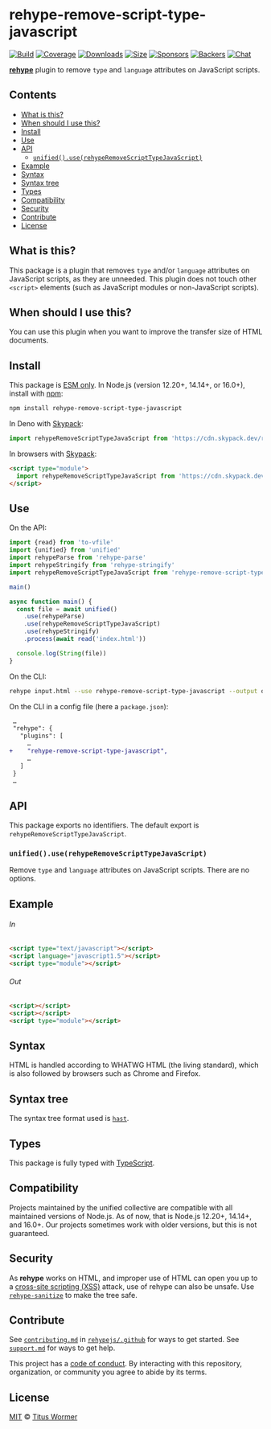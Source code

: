 <!--This file is generated-->

# rehype-remove-script-type-javascript

[![Build][build-badge]][build]
[![Coverage][coverage-badge]][coverage]
[![Downloads][downloads-badge]][downloads]
[![Size][size-badge]][size]
[![Sponsors][sponsors-badge]][collective]
[![Backers][backers-badge]][collective]
[![Chat][chat-badge]][chat]

**[rehype][]** plugin to remove `type` and `language` attributes on
JavaScript scripts.

## Contents

*   [What is this?](#what-is-this)
*   [When should I use this?](#when-should-i-use-this)
*   [Install](#install)
*   [Use](#use)
*   [API](#api)
    *   [`unified().use(rehypeRemoveScriptTypeJavaScript)`](#unifieduserehyperemovescripttypejavascript)
*   [Example](#example)
*   [Syntax](#syntax)
*   [Syntax tree](#syntax-tree)
*   [Types](#types)
*   [Compatibility](#compatibility)
*   [Security](#security)
*   [Contribute](#contribute)
*   [License](#license)

## What is this?

This package is a plugin that removes `type` and/or `language` attributes
on JavaScript scripts, as they are unneeded.
This plugin does not touch other `<script>` elements (such as JavaScript
modules or non-JavaScript scripts).

## When should I use this?

You can use this plugin when you want to improve the transfer size of HTML
documents.

## Install

This package is [ESM only][esm].
In Node.js (version 12.20+, 14.14+, or 16.0+), install with [npm][]:

```sh
npm install rehype-remove-script-type-javascript
```

In Deno with [Skypack][]:

```js
import rehypeRemoveScriptTypeJavaScript from 'https://cdn.skypack.dev/rehype-remove-script-type-javascript@3?dts'
```

In browsers with [Skypack][]:

```html
<script type="module">
  import rehypeRemoveScriptTypeJavaScript from 'https://cdn.skypack.dev/rehype-remove-script-type-javascript@3?min'
</script>
```

## Use

On the API:

```js
import {read} from 'to-vfile'
import {unified} from 'unified'
import rehypeParse from 'rehype-parse'
import rehypeStringify from 'rehype-stringify'
import rehypeRemoveScriptTypeJavaScript from 'rehype-remove-script-type-javascript'

main()

async function main() {
  const file = await unified()
    .use(rehypeParse)
    .use(rehypeRemoveScriptTypeJavaScript)
    .use(rehypeStringify)
    .process(await read('index.html'))

  console.log(String(file))
}
```

On the CLI:

```sh
rehype input.html --use rehype-remove-script-type-javascript --output output.html
```

On the CLI in a config file (here a `package.json`):

```diff
 …
 "rehype": {
   "plugins": [
     …
+    "rehype-remove-script-type-javascript",
     …
   ]
 }
 …
```

## API

This package exports no identifiers.
The default export is `rehypeRemoveScriptTypeJavaScript`.

### `unified().use(rehypeRemoveScriptTypeJavaScript)`

Remove `type` and `language` attributes on JavaScript scripts.
There are no options.

## Example

###### In

```html
<script type="text/javascript"></script>
<script language="javascript1.5"></script>
<script type="module"></script>
```

###### Out

```html
<script></script>
<script></script>
<script type="module"></script>
```

## Syntax

HTML is handled according to WHATWG HTML (the living standard), which is also
followed by browsers such as Chrome and Firefox.

## Syntax tree

The syntax tree format used is [`hast`][hast].

## Types

This package is fully typed with [TypeScript][].

## Compatibility

Projects maintained by the unified collective are compatible with all maintained
versions of Node.js.
As of now, that is Node.js 12.20+, 14.14+, and 16.0+.
Our projects sometimes work with older versions, but this is not guaranteed.

## Security

As **rehype** works on HTML, and improper use of HTML can open you up to a
[cross-site scripting (XSS)][xss] attack, use of rehype can also be unsafe.
Use [`rehype-sanitize`][rehype-sanitize] to make the tree safe.

## Contribute

See [`contributing.md`][contributing] in [`rehypejs/.github`][health] for ways
to get started.
See [`support.md`][support] for ways to get help.

This project has a [code of conduct][coc].
By interacting with this repository, organization, or community you agree to
abide by its terms.

## License

[MIT][license] © [Titus Wormer][author]

[build-badge]: https://github.com/rehypejs/rehype-minify/workflows/main/badge.svg

[build]: https://github.com/rehypejs/rehype-minify/actions

[coverage-badge]: https://img.shields.io/codecov/c/github/rehypejs/rehype-minify.svg

[coverage]: https://codecov.io/github/rehypejs/rehype-minify

[downloads-badge]: https://img.shields.io/npm/dm/rehype-remove-script-type-javascript.svg

[downloads]: https://www.npmjs.com/package/rehype-remove-script-type-javascript

[size-badge]: https://img.shields.io/bundlephobia/minzip/rehype-remove-script-type-javascript.svg

[size]: https://bundlephobia.com/result?p=rehype-remove-script-type-javascript

[sponsors-badge]: https://opencollective.com/unified/sponsors/badge.svg

[backers-badge]: https://opencollective.com/unified/backers/badge.svg

[collective]: https://opencollective.com/unified

[chat-badge]: https://img.shields.io/badge/chat-discussions-success.svg

[chat]: https://github.com/rehypejs/rehype/discussions

[esm]: https://gist.github.com/sindresorhus/a39789f98801d908bbc7ff3ecc99d99c

[npm]: https://docs.npmjs.com/cli/install

[skypack]: https://www.skypack.dev

[typescript]: https://www.typescriptlang.org

[rehype-sanitize]: https://github.com/rehypejs/rehype-sanitize

[xss]: https://en.wikipedia.org/wiki/Cross-site_scripting

[health]: https://github.com/rehypejs/.github

[contributing]: https://github.com/rehypejs/.github/blob/main/contributing.md

[support]: https://github.com/rehypejs/.github/blob/main/support.md

[coc]: https://github.com/rehypejs/.github/blob/main/code-of-conduct.md

[license]: https://github.com/rehypejs/rehype-minify/blob/main/license

[author]: https://wooorm.com

[hast]: https://github.com/syntax-tree/hast

[rehype]: https://github.com/rehypejs/rehype
